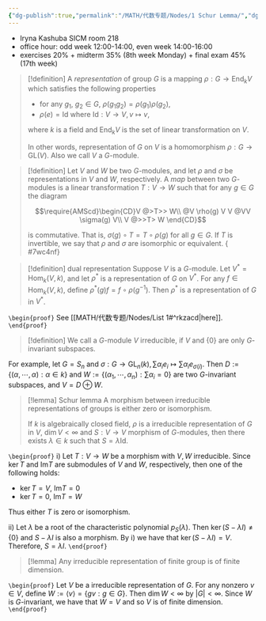 ```yaml
---
{"dg-publish":true,"permalink":"/MATH/代数专题/Nodes/1 Schur Lemma/","dgPassFrontmatter":true}
---
```



- Iryna Kashuba SICM room 218
- office hour: odd week 12:00-14:00, even week 14:00-16:00
- exercises 20% + midterm 35% (8th week Monday) + final exam 45% (17th week)

> [!definition]
> A *representation* of group $G$ is a mapping $\rho:G\to\mathrm{End}_kV$ which satisfies the following properties
> - for any $g_1$, $g_2\in G$, $\rho(g_1g_2)=\rho(g_1)\rho(g_2)$,
> - $\rho(e)=\mathrm{Id}$ where $\mathrm{Id}:V\to V,v\mapsto v$,
> 
> where $k$ is a field and $\mathrm{End}_kV$ is the set of linear transformation on $V$. 
> 
> In other words, representation of $G$ on $V$ is a homomorphism $\rho:G\to\mathrm{GL}(V)$. Also we call $V$ a $G$-module. 

> [!definition]
> Let $V$ and $W$ be two $G$-modules, and let $\rho$ and $\sigma$ be representations in $V$ and $W$, respectively. A *map* between two $G$-modules is a linear transformation $T:V\to W$ such that for any $g\in G$ the diagram 
> 
> $$\require{AMScd}\begin{CD}V @>T>> W\\    @V \rho(g) V V @VV \sigma(g) V\\    V @>>T> W \end{CD}$$
> 
> is commutative. That is, $\sigma(g)\circ T=T\circ \rho(g)$ for all $g\in G$. If $T$ is invertible, we say that $\rho$ and $\sigma$ are isomorphic or equivalent.
{ #7wc4nf}


> [!definition] dual representation
> Suppose $V$ is a $G$-module. Let $V^*=\mathrm{Hom}_k(V,k)$, and let $\rho^*$ is a representation of $G$ on $V^*$. For any $f\in\mathrm{Hom}_k(V,k)$, define $\rho^*(g)f=f\circ\rho(g^{-1})$. Then $\rho^*$ is a representation of $G$ in $V^*$.

`\begin{proof}`
See [[MATH/代数专题/Nodes/List 1#^rkzacd\|here]].
`\end{proof}`


> [!definition]
> We call a $G$-module $V$ irreducible, if $V$ and $\{0\}$ are only $G$-invariant subspaces.

For example, let $G=S_n$ and $\sigma:G\to\mathrm{GL}_n(k),\sum\alpha_ie_i\mapsto \sum\alpha_i e_{\sigma(i)}$. Then $D:=\{(\alpha,\cdots,\alpha):\alpha\in k\}$ and $W:=\{(\alpha_1,\cdots,\alpha_n):\sum\alpha_i=0\}$ are two $G$-invariant subspaces, and $V=D\oplus W$. 

> [!lemma] Schur lemma
> A morphism between irreducible representations of groups is either zero or isomorphism.
> 
> If $k$ is algebraically closed field, $\rho$ is a irreducible representation of $G$ in $V$, $\dim V<\infty$ and $S:V\to V$ morphism of $G$-modules, then there exists $\lambda\in k$ such that $S=\lambda\mathrm{Id}$. 

`\begin{proof}`
i) Let $T:V\to W$ be a morphism with $V,W$ irreducible. Since $\ker T$ and $\mathrm{Im}T$ are submodules of $V$ and $W$, respectively, then one of the following holds:
- $\ker T=V$, $\mathrm{Im}T=0$
- $\ker T=0$, $\mathrm{Im}T=W$

Thus either $T$ is zero or isomorphism.

ii) Let $\lambda$ be a root of the characteristic polynomial $p_S(\lambda)$. Then $\ker(S-\lambda I)\neq\{0\}$ and $S-\lambda I$ is also a morphism. By i) we have that $\ker(S-\lambda I)=V$. Therefore, $S=\lambda I$. 
`\end{proof}`

> [!lemma]
> Any irreducible representation of finite group is of finite dimension.

`\begin{proof}`
Let $V$ be a irreducible representation of $G$. For any nonzero $v\in V$, define $W:=\left\langle v\right\rangle=\{gv:g\in G\}$. Then $\dim W<\infty$ by $|G|<\infty$. Since $W$ is $G$-invariant, we have that $W=V$ and so $V$ is of finite dimension.
`\end{proof}`

